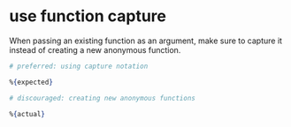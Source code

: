 # use function capture

[comment]: # (requires 2 params:)
[comment]: # (- expected: the corrected function)
[comment]: # (- actual: the incorrect function that the student used)

When passing an existing function as an argument, make sure to capture it instead of creating a new anonymous function.

```elixir
# preferred: using capture notation

%{expected}

# discouraged: creating new anonymous functions

%{actual}
```
